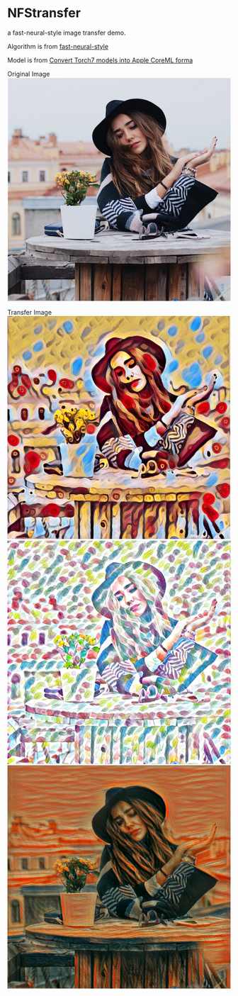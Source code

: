 # NFStransfer
a fast-neural-style image transfer demo.

Algorithm is from [fast-neural-style](https://github.com/jcjohnson/fast-neural-style)

Model is from [Convert Torch7 models into Apple CoreML forma](https://github.com/prisma-ai/torch2coreml)

Original Image
![](https://github.com/wzshare/NFStransfer/blob/master/daria.png)

Transfer Image
![candy](https://github.com/wzshare/NFStransfer/blob/master/daria_candy.png)
![feathers](https://github.com/wzshare/NFStransfer/blob/master/daria_feathers.png)
![scream](https://github.com/wzshare/NFStransfer/blob/master/daria_scream.png)